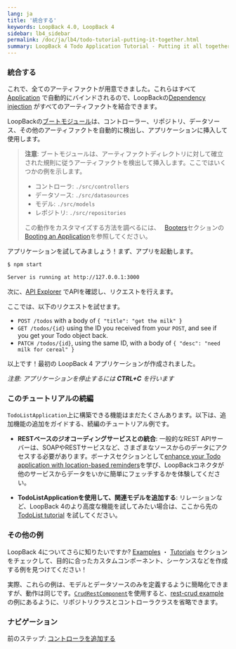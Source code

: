 ```yaml
---
lang: ja
title: '統合する'
keywords: LoopBack 4.0, LoopBack 4
sidebar: lb4_sidebar
permalink: /doc/ja/lb4/todo-tutorial-putting-it-together.html
summary: LoopBack 4 Todo Application Tutorial - Putting it all together
---
```


### 統合する
これで、全てのアーティファクトが用意できました。これらはすべて[Application](../../Application.md) で自動的にバインドされるので、LoopBackの[Dependency injection](../../Dependency-injection.md) がすべてのアーティファクトを結合できます。

LoopBackの[ブートモジュール](https://github.com/strongloop/loopback-next/tree/master/packages/boot)は、コントローラー、リポジトリ、データソース、その他のアーティファクトを自動的に検出し、アプリケーションに挿入して使用します。

> **注意**: ブートモジュールは、アーティファクトディレクトリに対して確立された規則に従うアーティファクトを検出して挿入します。ここではいくつかの例を示します。
>
> - コントローラ: `./src/controllers`
> - データソース: `./src/datasources`
> - モデル: `./src/models`
> - レポジトリ: `./src/repositories`
>
> この動作をカスタマイズする方法を調べるには、　
> [Booters](../../Booting-an-Application.md#booters)セクションの
> [Booting an Application](../../Booting-an-Application.md)を参照してください。

アプリケーションを試してみましょう！まず、アプリを起動します。

```sh
$ npm start

Server is running at http://127.0.0.1:3000
```

次に、[API Explorer](http://localhost:3000/explorer) でAPIを確認し、リクエストを行えます。

ここでは、以下のリクエストを試せます。

- `POST /todos` with a body of `{ "title": "get the milk" }`
- `GET /todos/{id}` using the ID you received from your `POST`, and see if you
  get your Todo object back.
- `PATCH /todos/{id}`, using the same ID, with a body of
  `{ "desc": "need milk for cereal" }`

以上です！最初の LoopBack 4 アプリケーションが作成されました。

_注意: アプリケーションを停止するには **CTRL+C** を行います_

### このチュートリアルの続編

`TodoListApplication`上に構築できる機能はまだたくさんあります。以下は、追加機能の追加をガイドする、続編のチュートリアル例です。
- **RESTベースのジオコーディングサービスとの統合**: 一般的なREST APIサーバーは、SOAPやRESTサービスなど、さまざまなソースからのデータにアクセスする必要があります。ボーナスセクションとして[enhance your Todo application with location-based reminders](todo-tutorial-geocoding-service.md)を学び、LoopBackコネクタが他のサービスからデータをいかに簡単にフェッチするかを体験してください。

- **TodoListApplicationを使用して、関連モデルを追加する**: リレーションなど、LoopBack 4のより高度な機能を試してみたい場合は、ここから先の[TodoList tutorial](https://loopback.io/doc/en/lb4/todo-list-tutorial.html) を試してください。


### その他の例

LoopBack 4についてさらに知りたいですか?
[Examples](../../Examples.md) ・ [Tutorials](../../Tutorials.md) セクションをチェックして、目的に合ったカスタムコンポーネント、シーケンスなどを作成する例を見つけてください！

実際、これらの例は、モデルとデータソースのみを定義するように簡略化できますが、動作は同じです。[`CrudRestComponent`](https://loopback.io/doc/en/lb4/apidocs.rest-crud.crudrestcomponent.html)を使用すると、[rest-crud example](https://github.com/strongloop/loopback-next/tree/master/examples/rest-crud)の例にあるように、リポジトリクラスとコントローラクラスを省略できます。

### ナビゲーション

前のステップ: [コントローラを追加する](todo-tutorial-controller.md)
